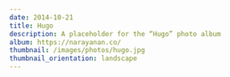 ```yaml
---
date: 2014-10-21
title: Hugo
description: A placeholder for the “Hugo” photo album
album: https://narayanan.co/
thumbnail: /images/photos/hugo.jpg
thumbnail_orientation: landscape
---
```

